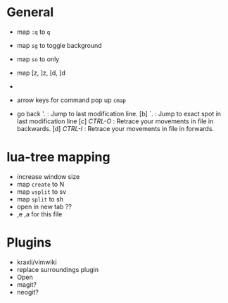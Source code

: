 
# General

- map `:q` to `q`
- map `sg` to toggle background
- map `so` to only
- map [z, ]z, [d, ]d
- 

- arrow keys for command pop up `cmap`

- go back 
'. : Jump to last modification line. [b] \`. : Jump to exact spot in last modification line [c] *CTRL-O* : Retrace your movements in file in backwards. [d] *CTRL-I* : Retrace your movements in file in forwards.

# lua-tree mapping

- increase window size
- map `create` to N
- map `vsplit` to sv
- map `split` to sh
- open in new tab ??
- ,e ,a for this file


# Plugins

- kraxli/vimwiki
- replace surroundings plugin
- Open
- magit?
- neogit?
